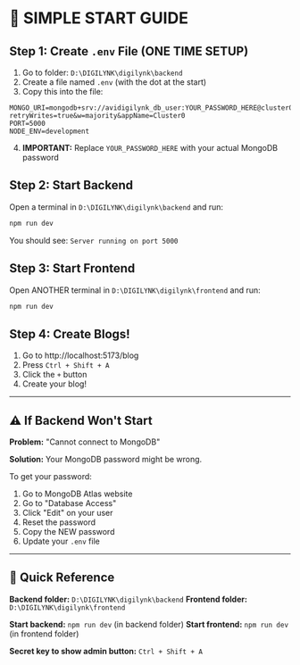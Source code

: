 # 🚀 SIMPLE START GUIDE

## Step 1: Create `.env` File (ONE TIME SETUP)

1. Go to folder: `D:\DIGILYNK\digilynk\backend`
2. Create a file named `.env` (with the dot at the start)
3. Copy this into the file:

```
MONGO_URI=mongodb+srv://avidigilynk_db_user:YOUR_PASSWORD_HERE@cluster0.ymcrghr.mongodb.net/digilynk?retryWrites=true&w=majority&appName=Cluster0
PORT=5000
NODE_ENV=development
```

4. **IMPORTANT:** Replace `YOUR_PASSWORD_HERE` with your actual MongoDB password

## Step 2: Start Backend

Open a terminal in `D:\DIGILYNK\digilynk\backend` and run:

```bash
npm run dev
```

You should see: `Server running on port 5000`

## Step 3: Start Frontend

Open ANOTHER terminal in `D:\DIGILYNK\digilynk\frontend` and run:

```bash
npm run dev
```

## Step 4: Create Blogs!

1. Go to http://localhost:5173/blog
2. Press `Ctrl + Shift + A`
3. Click the `+` button
4. Create your blog!

---

## ⚠️ If Backend Won't Start

**Problem:** "Cannot connect to MongoDB"

**Solution:** Your MongoDB password might be wrong. 

To get your password:
1. Go to MongoDB Atlas website
2. Go to "Database Access"
3. Click "Edit" on your user
4. Reset the password
5. Copy the NEW password
6. Update your `.env` file

---

## 📝 Quick Reference

**Backend folder:** `D:\DIGILYNK\digilynk\backend`
**Frontend folder:** `D:\DIGILYNK\digilynk\frontend`

**Start backend:** `npm run dev` (in backend folder)
**Start frontend:** `npm run dev` (in frontend folder)

**Secret key to show admin button:** `Ctrl + Shift + A`

